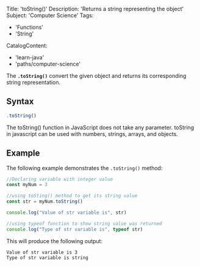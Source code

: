 Title: 'toString()'
Description: 'Returns a string representing the object'
Subject: 'Computer Science'
Tags:
 -  'Functions'
 -  'String'

CatalogContent:
  - 'learn-java'
  - 'paths/computer-science'

The **`.toString()`** convert the given object and returns its corresponding string representation.

 ## Syntax

 ```js
 .toString()
 ```

The toString() function in JavaScript does not take any parameter.
toString in javascript can be used with numbers, strings, arrays, and objects.

## Example

The following example demonstrates the `.toString()` method:

```js
//Declaring variable with integer value
const myNum = 3

//using toSting() method to get its string value
const str = myNum.toString()

console.log("Value of str variable is", str)

//using typeof function to show string value was returned
console.log("Type of str variable is", typeof str)
```

This will produce the following output:

```shell
Value of str variable is 3
Type of str variable is string
```